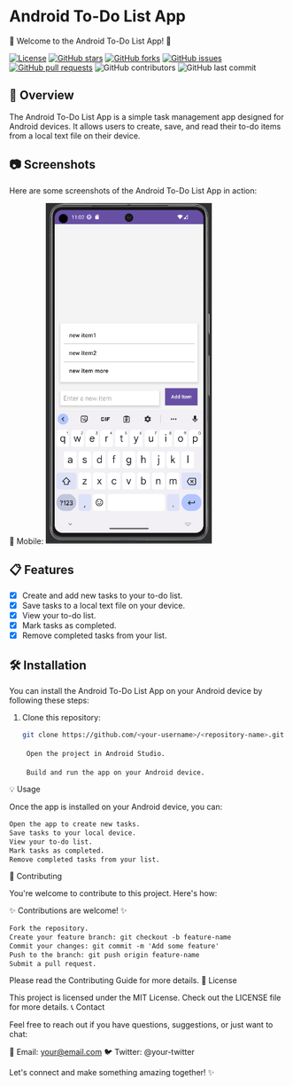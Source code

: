 # Android To-Do List App

📝 Welcome to the Android To-Do List App! 📝

[![License](https://img.shields.io/badge/License-MIT-blue.svg)](https://opensource.org/licenses/MIT)
[![GitHub stars](https://img.shields.io/github/stars/<your-username>/<repository-name>.svg)](https://github.com/<your-username>/<repository-name>/stargazers)
[![GitHub forks](https://img.shields.io/github/forks/<your-username>/<repository-name>.svg)](https://github.com/<your-username>/<repository-name>/network)
[![GitHub issues](https://img.shields.io/github/issues/<your-username>/<repository-name>.svg)](https://github.com/<your-username>/<repository-name>/issues)
[![GitHub pull requests](https://img.shields.io/github/issues-pr/<your-username>/<repository-name>.svg)](https://github.com/<your-username>/<repository-name>/pulls)
![GitHub contributors](https://img.shields.io/github/contributors/<your-username>/<repository-name>.svg)
![GitHub last commit](https://img.shields.io/github/last-commit/<your-username>/<repository-name>.svg)

## 📌 Overview

The Android To-Do List App is a simple task management app designed for Android devices. It allows users to create, save, and read their to-do items from a local text file on their device.

## 📷 Screenshots

Here are some screenshots of the Android To-Do List App in action:

📱 Mobile:
<img src="https://github.com/bluekitsune-sad/smallerProjects/blob/main/screenshots/tdlapp.PNG" alt="Mobile Screenshot" width="300" >

## 📋 Features

- [x] Create and add new tasks to your to-do list.
- [x] Save tasks to a local text file on your device.
- [x] View your to-do list.
- [x] Mark tasks as completed.
- [x] Remove completed tasks from your list.

## 🛠️ Installation

You can install the Android To-Do List App on your Android device by following these steps:

1. Clone this repository:
   ```sh
   git clone https://github.com/<your-username>/<repository-name>.git

    Open the project in Android Studio.

    Build and run the app on your Android device.

💡 Usage

Once the app is installed on your Android device, you can:

    Open the app to create new tasks.
    Save tasks to your local device.
    View your to-do list.
    Mark tasks as completed.
    Remove completed tasks from your list.

🤝 Contributing

You're welcome to contribute to this project. Here's how:

✨ Contributions are welcome! ✨

    Fork the repository.
    Create your feature branch: git checkout -b feature-name
    Commit your changes: git commit -m 'Add some feature'
    Push to the branch: git push origin feature-name
    Submit a pull request.

Please read the Contributing Guide for more details.
📝 License

This project is licensed under the MIT License. Check out the LICENSE file for more details.
📞 Contact

Feel free to reach out if you have questions, suggestions, or just want to chat:

📧 Email: your@email.com
🐦 Twitter: @your-twitter

Let's connect and make something amazing together! ✨
